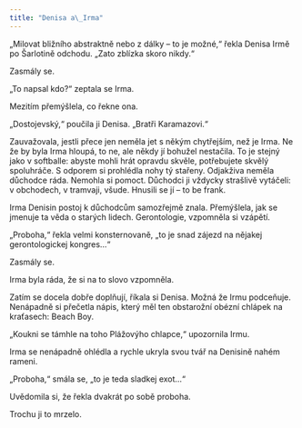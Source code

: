 ```yaml
---
title: "Denisa a\_Irma"
---
```


„Milovat bližního abstraktně nebo z dálky – to je možné,“ řekla Denisa Irmě po Šarlotině odchodu. „Zato zblízka skoro nikdy.“

  

Zasmály se.

„To napsal kdo?“ zeptala se Irma.

Mezitím přemýšlela, co řekne ona.

„Dostojevský,“ poučila ji Denisa. „Bratři Karamazovi.“

Zauvažovala, jestli přece jen neměla jet s někým chytřejším, než je Irma. Ne že by byla Irma hloupá, to ne, ale někdy jí bohužel nestačila. To je stejný jako v softballe: abyste mohli hrát opravdu skvěle, potřebujete skvělý spoluhráče. S odporem si prohlédla nohy tý stařeny. Odjakživa neměla důchodce ráda. Nemohla si pomoct. Důchodci ji vždycky strašlivě vytáčeli: v obchodech, v tramvaji, všude. Hnusili se jí – to be frank.

Irma Denisin postoj k důchodcům samozřejmě znala. Přemýšlela, jak se jmenuje ta věda o starých lidech. Gerontologie, vzpomněla si vzápětí.

„Proboha,“ řekla velmi konsternovaně, „to je snad zájezd na nějakej gerontologickej kongres…“

Zasmály se.

Irma byla ráda, že si na to slovo vzpomněla.

Zatím se docela dobře doplňují, říkala si Denisa. Možná že Irmu podceňuje. Nenápadně si přečetla nápis, který měl ten obstarožní obézní chlápek na kraťasech: Beach Boy.

„Koukni se támhle na toho Plážovýho chlapce,“ upozornila Irmu.

Irma se nenápadně ohlédla a rychle ukryla svou tvář na Denisině nahém rameni.

„Proboha,“ smála se, „to je teda sladkej exot…“

Uvědomila si, že řekla dvakrát po sobě proboha.

Trochu ji to mrzelo.
